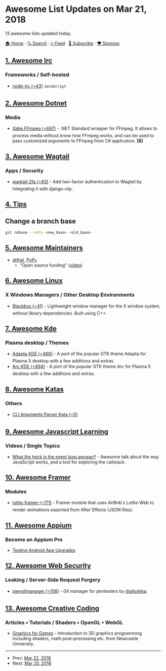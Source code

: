 # Awesome List Updates on Mar 21, 2018

13 awesome lists updated today.

[🏠 Home](/README.md) · [🔍 Search](https://www.trackawesomelist.com/search/) · [🔥 Feed](https://www.trackawesomelist.com/rss.xml) · [📮 Subscribe](https://trackawesomelist.us17.list-manage.com/subscribe?u=d2f0117aa829c83a63ec63c2f&id=36a103854c) · [❤️  Sponsor](https://github.com/sponsors/theowenyoung)



## [1. Awesome Irc](/content/davisonio/awesome-irc/README.md)

### Frameworks / Self-hosted

*   [node-irc (⭐43)](https://github.com/Throne3d/node-irc) `JavaScript`

## [2. Awesome Dotnet](/content/quozd/awesome-dotnet/README.md)

### Media

*   [Xabe.FFmpeg (⭐697)](https://github.com/tomaszzmuda/Xabe.FFmpeg) - .NET Standard wrapper for FFmpeg. It allows to process media without know how FFmpeg works, and can be used to pass customized arguments to FFmpeg from C# application. **\[$]**

## [3. Awesome Wagtail](/content/springload/awesome-wagtail/README.md)

### Apps / Security

*   [wagtail-2fa (⭐83)](https://github.com/labd/wagtail-2fa) - Add two-factor authentication to Wagtail by integrating it with django-otp.

## [4. Tips](/content/git-tips/tips/README.md)

## Change a branch base

```sh
git rebase --onto <new_base> <old_base>
```

## [5. Awesome Maintainers](/content/nayafia/awesome-maintainers/README.md)

*   [@fijal](https://github.com/fijal), [PyPy](https://github.com/pypy/)
    *   "Open source funding" ([video](https://www.youtube.com/watch?v=bxNkupqI964))

## [6. Awesome Linux](/content/inputsh/awesome-linux/README.md)

### X Windows Managers / Other Desktop Environments

*   [Blackbox (⭐41)](https://github.com/bradleythughes/blackbox) - Lightweight window manager for the X window system, without library dependencies. Built using C++.

## [7. Awesome Kde](/content/francoism90/awesome-kde/README.md)

### Plasma desktop / Themes

*   [Adapta KDE (⭐466)](https://github.com/PapirusDevelopmentTeam/adapta-kde) - A port of the popular GTK theme Adapta for Plasma 5 desktop with a few additions and extras.
*   [Arc KDE (⭐894)](https://github.com/PapirusDevelopmentTeam/arc-kde) - A port of the popular GTK theme Arc for Plasma 5 desktop with a few additions and extras.

## [8. Awesome Katas](/content/gamontal/awesome-katas/README.md)

### Others

*   [CLI Arguments Parser Kata (⭐5)](https://github.com/ivoputzer/cli-args-parser-kata)

## [9. Awesome Javascript Learning](/content/micromata/awesome-javascript-learning/README.md)

### Videos / Single Topics

*   [What the heck is the event loop anyway?](http://latentflip.com/loupe/?code=JC5vbignYnV0dG9uJywgJ2NsaWNrJywgZnVuY3Rpb24gb25DbGljaygpIHsKICAgIHNldFRpbWVvdXQoZnVuY3Rpb24gdGltZXIoKSB7CiAgICAgICAgY29uc29sZS5sb2coJ1lvdSBjbGlja2VkIHRoZSBidXR0b24hJyk7ICAgIAogICAgfSwgMjAwMCk7Cn0pOwoKY29uc29sZS5sb2coIkhpISIpOwoKc2V0VGltZW91dChmdW5jdGlvbiB0aW1lb3V0KCkgewogICAgY29uc29sZS5sb2coIkNsaWNrIHRoZSBidXR0b24hIik7Cn0sIDUwMDApOwoKY29uc29sZS5sb2coIldlbGNvbWUgdG8gbG91cGUuIik7!!!PGJ1dHRvbj5DbGljayBtZSE8L2J1dHRvbj4%3D) - Awesome talk about the way JavaScript works, and a tool for exploring the callstack.

## [10. Awesome Framer](/content/podo/awesome-framer/README.md)

### Modules

*   [lottie-framer (⭐171)](https://github.com/72/lottie-framer) - Framer module that uses AirBnb's Lottie-Web to render animations exported from After Effects (JSON files).

## [11. Awesome Appium](/content/SrinivasanTarget/awesome-appium/README.md)

### Become an Appium Pro

*   [Testing Android App Upgrades](https://appiumpro.com/editions/9)

## [12. Awesome Web Security](/content/qazbnm456/awesome-web-security/README.md)

### Leaking / Server-Side Request Forgery

*   [pwngitmanager (⭐106)](https://github.com/allyshka/pwngitmanager) - Git manager for pentesters by [@allyshka](https://github.com/allyshka).

## [13. Awesome Creative Coding](/content/terkelg/awesome-creative-coding/README.md)

### Articles • Tutorials / Shaders • OpenGL • WebGL

*   [Graphics for Games](https://research.ncl.ac.uk/game/mastersdegree/graphicsforgames/) - Introduction to 3D graphics programming including shaders, math post-processing etc. from Newcastle University.

---

- Prev: [Mar 22, 2018](/content/2018/03/22/README.md)
- Next: [Mar 20, 2018](/content/2018/03/20/README.md)